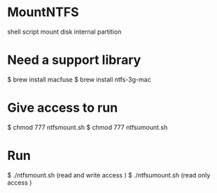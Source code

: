 # MountNTFS
shell script mount disk internal partition 

# Need a support library
$ brew install macfuse
$ brew install ntfs-3g-mac

# Give access to run
$ chmod 777 ntfsmount.sh
$ chmod 777 ntfsumount.sh

# Run
$ ./ntfsmount.sh (read and write access )
$ ./ntfsumount.sh (read only access )
